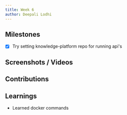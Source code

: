 ```yaml
---
title: Week 6
author: Deepali Lodhi
---
```


## Milestones
- [x] Try setting knowledge-platform repo for running api's


## Screenshots / Videos 

## Contributions

## Learnings
- Learned docker commands